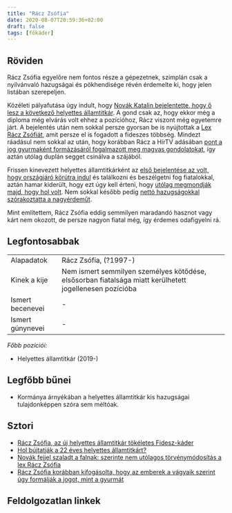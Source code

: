 ```yaml
---
title: "Rácz Zsófia"
date: 2020-08-07T20:59:36+02:00
draft: false
tags: [főkáder]
---
```


## Röviden

Rácz Zsófia egyelőre nem fontos része a gépezetnek, szimplán csak a nyilvánvaló hazugságai és pökhendisége révén érdemelte ki, hogy jelen listában szerepeljen.

Közéleti pályafutása úgy indult, hogy [Novák Katalin bejelentette, hogy ő lesz a következő helyettes államtitkár](https://index.hu/belfold/2019/12/28/novak_katalin_thinking_emoji-dijas_magyarazatot_adott_a_racz_zsofia_kinevezese_koruli_hajcihore/). A gond csak az, hogy ekkor még a diploma még elvárás volt ehhez a pozícióhoz, Rácz viszont még egyetemre járt. A bejelentés után nem sokkal persze gyorsan be is nyújtottak a [Lex Rácz Zsófiát](https://444.hu/2019/12/10/megszavazta-a-parlament-hogy-racz-zsofia-diploma-nelkul-is-helyettes-allamtitkar-lehessen), amit persze el is fogadott a fideszes többség. Mindezt ráadásul nem sokkal az után, hogy korábban Rácz a HírTV adásában [pont a jog gyurmaként formázásáról fogalmazott meg magvas gondolatokat](https://444.hu/2019/12/05/racz-zsofia-korabban-kifogasolta-hogy-az-emberek-a-vagyaik-szerint-ugy-formaljak-a-jogot-mint-a-gyurmat), így aztán utólag duplán segget csinálva a szájából.

Frissen kinevezett helyettes államtitkárként az [első bejelentése az volt, hogy országjáró körútra indul](https://24.hu/kozelet/2020/01/16/racz-zsofia-fiatalokert-felelos-helyettes-allamtitkar-interju/) és találkozni és beszélgetni fog fiatalokkal, aztán hamar kiderült, hogy ezt úgy kell érteni, hogy [utólag megmondják majd, hogy hol volt](https://index.hu/belfold/2020/03/03/racz_zsofia_csalad-_es_ifjusagugyert_felelos_allamtitkar_hollet/). Nem sokkal később pedig [nettó hazugságokkal szórakoztatta a nagyérdeműt](https://index.hu/belfold/2020/03/03/racz_zsofia_facebook_hazugsag/).

Mint említettem, Rácz Zsófia eddig semmilyen maradandó hasznot vagy kárt nem okozott, de persze nagyon fiatal még, így érdemes odafigyelni rá.

## Legfontosabbak

|                           |                                                                                                         |
| :---                      | :----                                                                                                   |
| Alapadatok                | Rácz Zsófia, (?1997-)                                                                                   |
| Kinek a kije              | Nem ismert semmilyen személyes kötődése, elsősorban fiatalsága miatt kerülhetett jogellenesen pozícióba |
| Ismert becenevei          | -                                                                                                       |
| Ismert gúnynevei          | -                                                                                                       |

*Főbb pozíciói:*

- Helyettes államtitkár (2019-)

## Legfőbb bűnei

- Kormánya árnyékában a helyettes államtitkár kis hazugságai tulajdonképpen szóra sem méltóak.

## Sztori

- [Rácz Zsófia, az új helyettes államtitkár tökéletes Fidesz-káder](https://vastagbor.atlatszo.hu/2019/12/06/racz-zsofia-az-uj-helyettes-allamtitkar-tokeletes-fidesz-kader/)
- [Hol bújtatják a 22 éves helyettes államtitkárt?](https://index.hu/belfold/2020/03/03/racz_zsofia_csalad-_es_ifjusagugyert_felelos_allamtitkar_hollet/)
- [Novák fejjel szaladt a falnak: szerinte nem utólagos törvénymódosítás a lex Rácz Zsófia](https://nepszava.hu/3061822_novak-fejjel-szaladt-a-falnak-szerinte-nem-utolagos-torvenymodositas-a-lex-racz-zsofia)
- [Rácz Zsófia korábban kifogásolta, hogy az emberek a vágyaik szerint úgy formálják a jogot, mint a gyurmát](https://444.hu/2019/12/05/racz-zsofia-korabban-kifogasolta-hogy-az-emberek-a-vagyaik-szerint-ugy-formaljak-a-jogot-mint-a-gyurmat)

## Feldolgozatlan linkek
